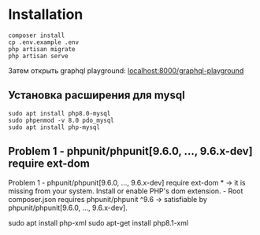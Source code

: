# Installation

```
composer install
cp .env.example .env
php artisan migrate
php artisan serve
```

Затем открыть graphql playground: [localhost:8000/graphql-playground](http://localhost:8000/graphql-playground)

## Установка расширения для mysql

```
sudo apt install php8.0-mysql
sudo phpenmod -v 8.0 pdo_mysql
sudo apt install php-mysql
```

##  Problem 1 - phpunit/phpunit[9.6.0, ..., 9.6.x-dev] require ext-dom 
Problem 1 - phpunit/phpunit[9.6.0, ..., 9.6.x-dev] require ext-dom * -> it is missing from your system. Install or enable PHP's dom extension. - Root composer.json requires phpunit/phpunit ^9.6 -> satisfiable by phpunit/phpunit[9.6.0, ..., 9.6.x-dev].

sudo apt install php-xml
sudo apt-get install php8.1-xml

